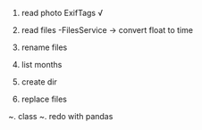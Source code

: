 1. read photo ExifTags √

2. read files
    -FilesService -> convert float to time

3. rename files

4. list months

5. create dir

6. replace files


~. class
~. redo with pandas

